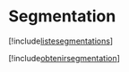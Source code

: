 # Segmentation

[!include[listesegmentations](segmentation.listesegmentations.autogen.md)]

[!include[obtenirsegmentation](segmentation.obtenirsegmentation.autogen.md)]





































